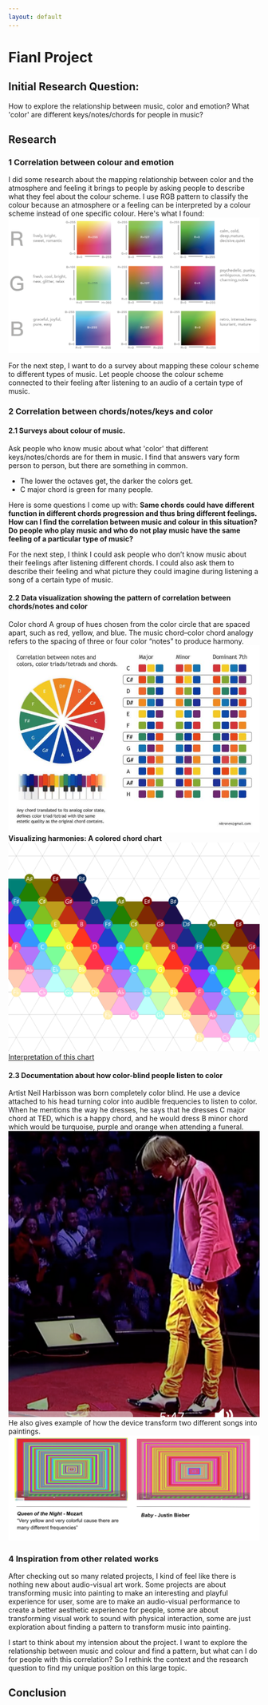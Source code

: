 ```yaml
---
layout: default
---
```

# Fianl Project 
## Initial Research Question:
How to explore the relationship between music, color and emotion? What 'color' are different keys/notes/chords for people in music?
## Research
### 1 Correlation between colour and emotion
I did some research about the mapping relationship between color and the atmosphere and feeling it brings to people by asking people to describe what they feel about the colour scheme. I use RGB pattern to classify the colour because an atmosphere or a feeling can be interpreted by a colour scheme instead of one specific colour.
Here's what I found:
![](https://github.com/EffieSong/effiesong.github.io/raw/master/pro2img-folder/coloratmosphere.png)


For the next step, I want to do a survey about mapping these colour scheme to different types of music. Let people choose the colour scheme connected to their feeling after listening to an audio of a certain type of music.

### 2 Correlation between chords/notes/keys and color
#### 2.1 Surveys about colour of music.
Ask people who know music about what 'color' that different keys/notes/chords are for them in music. I find that answers vary form person to person, but there are something in common.
* The lower the octaves get, the darker the colors get.
* C major chord is green for many people.

Here is some questions I come up with:
**Same chords could have different function in different chords progression and thus bring different feelings. How can I find the correlation between music and colour in this situation?**
**Do people who play music and who do not play music have the same feeling of a particular type of music?**

For the next step, I think I could ask people who don’t know music about their feelings after listening different chords. I could also ask them to describe their feeling and what picture they could imagine during listening a song of a certain type of music.


#### 2.2 Data visualization showing the pattern of correlation between chords/notes and color
Color chord A group of hues chosen from the color circle that are spaced apart, such as red, yellow, and blue. The music chord–color chord analogy refers to the spacing of three or four color “notes” to produce harmony.
![](https://github.com/EffieSong/effiesong.github.io/raw/master/pro2img-folder/chords-color.jpg)
**Visualizing harmonies: A colored chord chart**
![](https://github.com/EffieSong/effiesong.github.io/raw/master/pro2img-folder/color-chords1.png)
[Interpretation of this chart](https://www.reddit.com/r/musictheory/comments/6wg6yw/visualizing_harmonies_a_colored_chord_chart/)

#### 2.3 Documentation about how color-blind people listen to color
Artist Neil Harbisson was born completely color blind. He use a device attached to his head turning color into audible frequencies to listen to color. When he mentions the way he dresses, he says that he dresses C major chord at TED, which is a happy chord, and he would dress B minor chord which would be turquoise, purple and orange when attending a funeral.
![](https://github.com/EffieSong/effiesong.github.io/raw/master/pro2img-folder/listentocolor2.png)
He also gives example of how the device transform two different songs into paintings.
![](https://github.com/EffieSong/effiesong.github.io/raw/master/pro2img-folder/listentocolor3.png)

### 4 Inspiration from other related works
After checking out so many related projects, I kind of feel like there is nothing new about audio-visual art work. Some projects are about transforming music into painting to make an interesting and playful experience for user, some are to make an audio-visual performance to create  a better aesthetic experience for people, some are about transforming visual work to sound with physical interaction, some are just exploration about finding a pattern to transform music into painting.

I start to think about my intension about the project. I want to explore the relationship between music and colour and find a pattern, but what can I do for people with this correlation? So I rethink the context and the research question to find my unique position on this large topic.

## Conclusion

